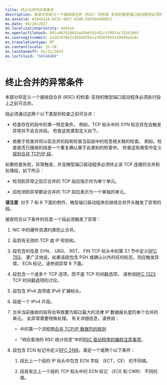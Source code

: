 ```yaml
---
title: 终止合并的异常条件
description: 本部分将定义一个接收段合并 (RSC) 的检查-支持的微型端口驱动程序必须执行段上之前可合并。
ms.assetid: 6294541A-AF32-46CF-81AB-5855EA440053
ms.date: 04/20/2017
ms.localizationpriority: medium
ms.openlocfilehash: 891a482918833a430df81481c3f097ac75261603
ms.sourcegitcommit: a33b7978e22d5bb9f65ca7056f955319049a2e4c
ms.translationtype: MT
ms.contentlocale: zh-CN
ms.lasthandoff: 01/31/2019
ms.locfileid: "56540409"
---
```

# <a name="exception-conditions-that-terminate-coalescing"></a>终止合并的异常条件


本部分将定义一个接收段合并 (RSC) 的检查-支持的微型端口驱动程序必须执行段上之前可合并。

段必须通过这两个以下类型的检查之前可合并：

-   检查存在的段中的某一特定条件。 例如，TCP 标头中的 SYN 标志存在会触发异常并不会合并段。 检查这些类型定义如下。

-   依赖于检查并将以前合并的段和检查当前段中的信息相关联的检查。 例如，检查是否已接收的段是一个重复确认属于此类别的检查中。 检查这些类型中定义[规则合并 TCP/IP 段](rules-for-coalescing-tcp-ip-packets.md)。

如果检查失败，异常触发，并且微型端口驱动程序必须终止该 TCP 连接的合并和处理段，如下所示：

-   检测到异常之前已合并的 TCP 段应指示作为单个单元。

-   后检测到异常都会合并的 TCP 段应表示为一个单独的单元。

**请注意**  对于 7 和 8 下面的例外，微型端口驱动程序应继续合并开头触发了异常的段。

 

接收符合以下条件的任意一个段必须触发了异常：

1.  NIC 中的硬件资源约束防止合并。

2.  段具有无效的 TCP 或 IP 校验和。

3.  段包含的任意 SYN、 URG、 RST、 FIN TCP 标头中的第 3.1 节中定义[RFC 793](http://www.ietf.org/rfc/rfc793.txt)。 更广泛地说，如果该段包含 PSH 或确认以外的任何标志，则应触发异常。 ECN 标记，请参阅异常 8 下面。

4.  段包含一个或多个 TCP 选项，而不是 TCP 时间戳选项。 请参阅[RFC 1323](http://www.ietf.org/rfc/rfc1323.txt) TCP 时间戳选项的讨论。

5.  段包含 IPv4 选项或 IPv6 扩展标头。

6.  段是一个 IPv4 片段。

7.  合并当前接收的段将会导致要为超过最大的法律 IP 数据报长度的单个合并的单元。 此异常需要特殊处理。 有关详细信息，请参阅：

    -   中的第一个流程图[合并 TCP/IP 数据包的规则](rules-for-coalescing-tcp-ip-packets.md)

    -   "响应查询的 RSC 统计信息"中的[RSC 驱动程序的编程注意事项](programming-considerations-for-rsc-drivers.md)。

8.  段包含 ECN 标记中定义[RFC 3168](http://www.ietf.org/rfc/rfc3168.txt)，满足一个或两个以下条件：

    1.  段比上一个段的 IP 标头中包含 ECN 字段 （ECT，CE） 的不同值。

    2.  段具有比上一个段的 TCP 标头中的 ECN 标记 （ECE 和 CWR） 不同的值。

 

 





